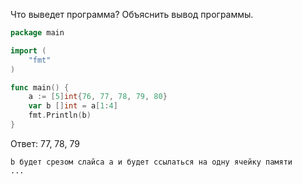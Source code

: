 Что выведет программа? Объяснить вывод программы.

```go
package main

import (
    "fmt"
)

func main() {
    a := [5]int{76, 77, 78, 79, 80}
    var b []int = a[1:4]
    fmt.Println(b)
}
```

Ответ: 77, 78, 79
```
b будет срезом слайса а и будет ссылаться на одну ячейку памяти
...

``` 
